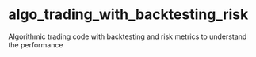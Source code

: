 # algo_trading_with_backtesting_risk
Algorithmic trading code with backtesting and risk metrics to understand the performance
